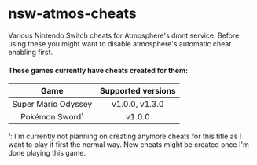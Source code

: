 # nsw-atmos-cheats
Various Nintendo Switch cheats for Atmosphere's dmnt service.
Before using these you might want to disable atmosphere's automatic cheat enabling first.

#### These games currently have cheats created for them:

| Game | Supported versions |
| :--: | :----------------: |
| Super Mario Odyssey | v1.0.0, v1.3.0 |
| Pokémon Sword¹ | v1.0.0 |

¹: I'm currently not planning on creating anymore cheats for this title as I want to play it first the normal way. New cheats might be created once I'm done playing this game.
